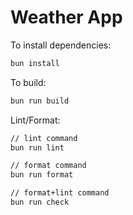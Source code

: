# Weather App

To install dependencies:
```bash
bun install
```

To build:
```bash
bun run build
```

Lint/Format:
```bash
// lint command
bun run lint

// format command
bun run format

// format+lint command
bun run check
```
